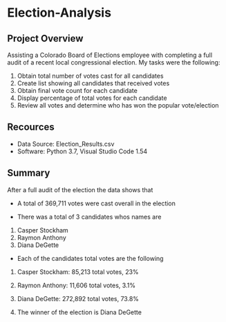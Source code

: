# Election-Analysis

## Project Overview
  Assisting a Colorado Board of Elections employee with completing a full audit of a recent local congressional election. My tasks were the following:
  1. Obtain total number of votes cast for all candidates
  2. Create list showing all candidates that received votes
  3. Obtain final vote count for each candidate
  4. Display percentage of total votes for each candidate
  5. Review all votes and determine who has won the popular vote/election 

## Recources
- Data Source: Election_Results.csv
- Software: Python 3.7, Visual Studio Code 1.54

## Summary

After a full audit of the election the data shows that
- A total of 369,711 votes were cast overall in the election

- There was a total of 3 candidates whos names are
1. Casper Stockham
2. Raymon Anthony 
3. Diana DeGette

- Each of the candidates total votes are the following
1. Casper Stockham: 85,213 total votes, 23%
2. Raymon Anthony: 11,606 total votes, 3.1%
3. Diana DeGette: 272,892 total votes, 73.8%

4. The winner of the election is Diana DeGette
 
